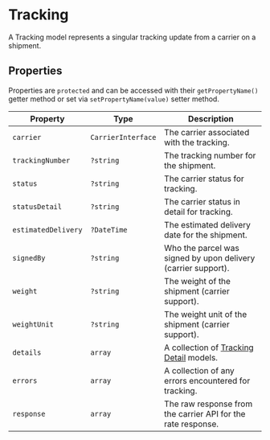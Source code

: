 # Tracking
A Tracking model represents a singular tracking update from a carrier on a shipment.

## Properties
Properties are `protected` and can be accessed with their `getPropertyName()` getter method or set via `setPropertyName(value)` setter method.

| Property                  | Type                  | Description
| ------------------------- | --------------------- | --------------------------------- |
| `carrier`                 | `CarrierInterface`    | The carrier associated with the tracking.
| `trackingNumber`          | `?string`             | The tracking number for the shipment.
| `status`                  | `?string`             | The carrier status for tracking.
| `statusDetail`            | `?string`             | The carrier status in detail for tracking.
| `estimatedDelivery`       | `?DateTime`           | The estimated delivery date for the shipment.
| `signedBy`                | `?string`             | Who the parcel was signed by upon delivery (carrier support).
| `weight`                  | `?string`             | The weight of the shipment (carrier support).
| `weightUnit`              | `?string`             | The weight unit of the shipment (carrier support).
| `details`                 | `array`               | A collection of [Tracking Detail](docs:models/tracking-detail) models.
| `errors`                  | `array`               | A collection of any errors encountered for tracking.
| `response`                | `array`               | The raw response from the carrier API for the rate response.
